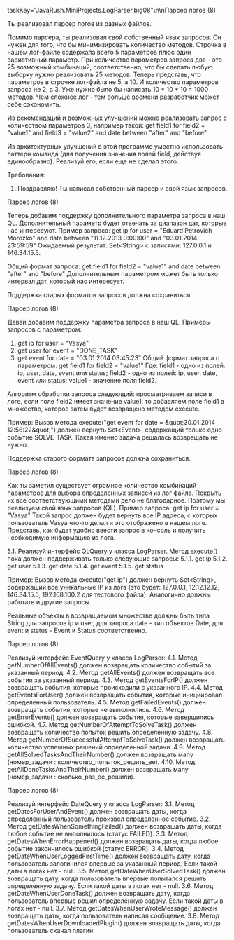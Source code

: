 taskKey="JavaRush.MiniProjects.LogParser.big08"\n\nПарсер логов (8)

Ты реализовал парсер логов из разных файлов.

Помимо парсера, ты реализовал свой собственный язык запросов. Он нужен для того, что бы минимизировать
количество методов. Строчка в нашем лог-файле содержала всего 5 параметров плюс один вариативный параметр.
При количестве параметров запроса два - это 25 возможный комбинаций, соответственно, что бы сделать любую
выборку нужно реализовать 25 методов. Теперь представь, что параметров в строчке лог-файла не 5, а 10. И
количество параметров запроса не 2, а 3. Уже нужно было бы написать 10 * 10 * 10 = 1000 методов.
Чем сложнее лог - тем больше времени разработчик может себе сэкономить.

Из рекомендаций и возможных улучшений можно реализовать запрос с количеством параметров 3, например такой:
get field1 for field2 = &quot;value1&quot; and field3 = &quot;value2&quot; and date between &quot;after&quot;
and &quot;before&quot;

Из архитектурных улучшений в этой программе уместно использовать паттерн команда (для получения значения
полей field, действуя единообразно). Реализуй его, если еще не сделал этого.


Требования:
1.	Поздравляю! Ты написал собственный парсер и свой язык запросов.


Парсер логов (8)

Теперь добавим поддержку дополнительного параметра запроса в наш QL.
Дополнительный параметр будет отвечать за диапазон дат, которые нас интересуют.
Пример запроса:
get ip for user = &quot;Eduard Petrovich Morozko&quot; and date between &quot;11.12.2013 0:00:00&quot; and &quot;03.01.2014 23:59:59&quot;
Ожидаемый результат: Set&lt;String&gt; с записями: 127.0.0.1 и 146.34.15.5.

Общий формат запроса:
get field1 for field2 = &quot;value1&quot; and date between &quot;after&quot; and &quot;before&quot;
Дополнительным параметром может быть только интервал дат, который нас интересует.

Поддержка старых форматов запросов должна сохраниться.



Парсер логов (8)

Давай добавим поддержку параметра запроса в наш QL.
Примеры запросов с параметром:
1)	get ip for user = &quot;Vasya&quot;
2)	get user for event = &quot;DONE_TASK&quot;
3)	get event for date = &quot;03.01.2014 03:45:23&quot;
Общий формат запроса с параметром:
get field1 for field2 = &quot;value1&quot;
Где: field1 - одно из полей: ip, user, date, event или status;
field2 - одно из полей: ip, user, date, event или status;
value1 - значение поля field2.

Алгоритм обработки запроса следующий: просматриваем записи в логе, если поле
field2 имеет значение value1, то добавляем поле field1 в множество, которое затем
будет возвращено методом execute.

Пример: Вызов метода execute(&quot;get event for date = \&quot;30.01.2014 12:56:22\&quot;&quot;) должен
вернуть Set&lt;Event&gt;, содержащий только одно событие SOLVE_TASK. Какая именно
задача решалась возвращать не нужно.

Поддержка старого формата запросов должна сохраниться.



Парсер логов (8)

Как ты заметил существует огромное количество комбинаций параметров для выбора
определенных записей из лог файла. Покрыть их все соответствующими методами
дело не благодарное.  Поэтому мы реализуем свой язык запросов (QL).
Пример запроса:
get ip for user = &quot;Vasya&quot;
Такой запрос должен будет вернуть все IP адреса, с которых пользователь Vasya что-то
делал и это отображено в нашем логе.
Представь, как будет удобно ввести запрос в консоль и получить необходимую
информацию из лога.

5.1.	Реализуй интерфейс QLQuery у класса LogParser. Метод execute() пока должен
поддерживать только следующие запросы:
5.1.1.	get ip
5.1.2.	get user
5.1.3.	get date
5.1.4.	get event
5.1.5.	get status

Пример: Вызов метода execute(&quot;get ip&quot;) должен вернуть Set&lt;String&gt;, содержащий все
уникальные IP из лога (это будет: 127.0.0.1, 12.12.12.12, 146.34.15.5, 192.168.100.2
для тестового файла). Аналогично должны работать и другие запросы.

Реальные объекты в возвращаемом множестве должны быть типа String для запросов ip и user,
для запроса date - тип объектов Date, для event и status - Event и Status соответственно.



Парсер логов (8)

Реализуй интерфейс EventQuery у класса LogParser:
4.1.	Метод getNumberOfAllEvents() должен возвращать количество событий за указанный период.
4.2.	Метод getAllEvents() должен возвращать все события за указанный период.
4.3.	Метод getEventsForIP() должен возвращать события, которые происходили с указанного IP.
4.4.	Метод getEventsForUser() должен возвращать события, которые инициировал
определенный пользователь.
4.5.	Метод getFailedEvents() должен возвращать события, которые не выполнились.
4.6.	Метод getErrorEvents() должен возвращать события, которые завершились ошибкой.
4.7.	Метод getNumberOfAttemptToSolveTask() должен возвращать количество попыток
решить определенную задачу.
4.8.	Метод getNumberOfSuccessfulAttemptToSolveTask() должен возвращать количество
успешных решений определенной задачи.
4.9.	Метод getAllSolvedTasksAndTheirNumber() должен возвращать мапу (номер_задачи :
количество_попыток_решить_ее).
4.10.	Метод getAllDoneTasksAndTheirNumber() должен возвращать мапу (номер_задачи :
сколько_раз_ее_решили).



Парсер логов (8)

Реализуй интерфейс DateQuery у класса LogParser:
3.1.	Метод getDatesForUserAndEvent() должен возвращать даты, когда определенный
пользователь произвел определенное событие.
3.2.	Метод getDatesWhenSomethingFailed() должен возвращать даты, когда
любое событие не выполнилось (статус FAILED).
3.3.	Метод getDatesWhenErrorHappened() должен возвращать даты, когда
любое событие закончилось ошибкой (статус ERROR).
3.4.	Метод getDateWhenUserLoggedFirstTime() должен возвращать дату, когда
пользователь залогинился впервые за указанный период. Если такой даты в логах нет - null.
3.5.	Метод getDateWhenUserSolvedTask() должен возвращать дату, когда пользователь
впервые попытался решить определенную задачу. Если такой даты в логах нет - null.
3.6.	Метод getDateWhenUserDoneTask() должен возвращать дату, когда пользователь
впервые решил определенную задачу. Если такой даты в логах нет - null.
3.7.	Метод getDatesWhenUserWroteMessage() должен возвращать даты, когда
пользователь написал сообщение.
3.8.	Метод getDatesWhenUserDownloadedPlugin() должен возвращать даты, когда
пользователь скачал плагин.



